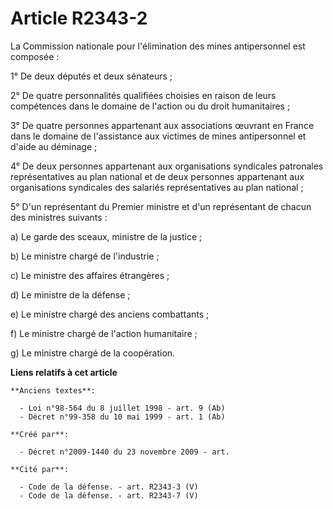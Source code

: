# Article R2343-2

La Commission nationale pour l'élimination des mines antipersonnel est composée :

1° De deux députés et deux sénateurs ;

2° De quatre personnalités qualifiées choisies en raison de leurs compétences dans le domaine de l'action ou du droit
humanitaires ;

3° De quatre personnes appartenant aux associations œuvrant en France dans le domaine de l'assistance aux victimes de mines
antipersonnel et d'aide au déminage ;

4° De deux personnes appartenant aux organisations syndicales patronales représentatives au plan national et de deux
personnes appartenant aux organisations syndicales des salariés représentatives au plan national ;

5° D'un représentant du Premier ministre et d'un représentant de chacun des ministres suivants :

a) Le garde des sceaux, ministre de la justice ;

b) Le ministre chargé de l'industrie ;

c) Le ministre des affaires étrangères ;

d) Le ministre de la défense ;

e) Le ministre chargé des anciens combattants ;

f) Le ministre chargé de l'action humanitaire ;

g) Le ministre chargé de la coopération.

**Liens relatifs à cet article**

	**Anciens textes**:

	  - Loi n°98-564 du 8 juillet 1998 - art. 9 (Ab)
	  - Décret n°99-358 du 10 mai 1999 - art. 1 (Ab)

	**Créé par**:

	  - Décret n°2009-1440 du 23 novembre 2009 - art.

	**Cité par**:

	  - Code de la défense. - art. R2343-3 (V)
	  - Code de la défense. - art. R2343-7 (V)
